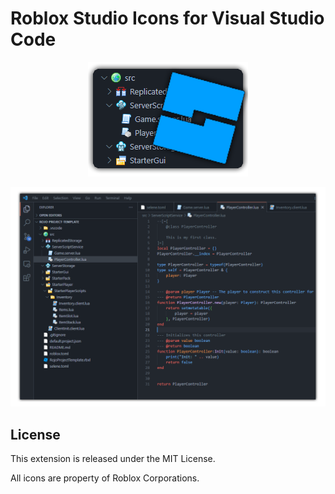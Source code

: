 # Roblox Studio Icons for Visual Studio Code

<p align="center">
    <img src="./icons/logo.png" />
</p>

![Screenshot](icons/example.png)

## License
This extension is released under the MIT License.

All icons are property of Roblox Corporations.
